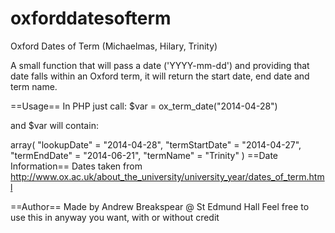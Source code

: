 oxforddatesofterm
=================

Oxford Dates of Term (Michaelmas, Hilary, Trinity)

A small function that will pass a date ('YYYY-mm-dd') and providing that date falls within an Oxford term, it will return the start date, end date and term name.

==Usage==
In PHP just call:
$var = ox_term_date("2014-04-28")

and $var will contain:

array(
	"lookupDate" = "2014-04-28",
	"termStartDate" = "2014-04-27",
	"termEndDate" = "2014-06-21",
	"termName" = "Trinity"
)
==Date Information==
Dates taken from http://www.ox.ac.uk/about_the_university/university_year/dates_of_term.html

==Author==
Made by Andrew Breakspear @ St Edmund Hall
Feel free to use this in anyway you want, with or without credit
 